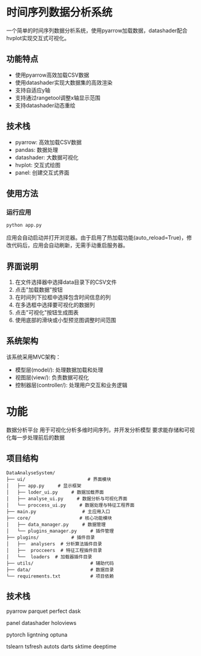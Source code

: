 # 时间序列数据分析系统

一个简单的时间序列数据分析系统，使用pyarrow加载数据，datashader配合hvplot实现交互式可视化。

## 功能特点

- 使用pyarrow高效加载CSV数据
- 使用datashader实现大数据集的高效渲染
- 支持自适应y轴
- 支持通过rangetool调整x轴显示范围
- 支持datashader动态重绘

## 技术栈

- pyarrow: 高效加载CSV数据
- pandas: 数据处理
- datashader: 大数据可视化
- hvplot: 交互式绘图
- panel: 创建交互式界面

## 使用方法

### 运行应用

```bash
python app.py
```

应用会自动启动并打开浏览器。由于启用了热加载功能(auto_reload=True)，修改代码后，应用会自动刷新，无需手动重启服务器。

## 界面说明

1. 在文件选择器中选择data目录下的CSV文件
2. 点击"加载数据"按钮
3. 在时间列下拉框中选择包含时间信息的列
4. 在多选框中选择要可视化的数据列
5. 点击"可视化"按钮生成图表
6. 使用底部的滑块或小型预览图调整时间范围

## 系统架构

该系统采用MVC架构：

- 模型层(model/): 处理数据加载和处理
- 视图层(view/): 负责数据可视化
- 控制器层(controller/): 处理用户交互和业务逻辑

# 功能

数据分析平台
用于可视化分析多维时间序列，并开发分析模型
要求能存储和可视化每一步处理前后的数据

## 项目结构

```
DataAnalyseSystem/
├── ui/                       # 界面模块
│   ├── app.py     # 显示框架
│   ├── loder_ui.py     # 数据加载界面
│   ├── analyse_ui.py     # 数据分析与可视化界面
│   └── proccess_ui.py     # 数据处理与特征工程界面
├── main.py                 # 主应用入口
├── core/                  # 核心功能模块
│   ├── data_manager.py     # 数据管理
│   └── plugins_manager.py     # 插件管理
├── plugins/            # 插件目录
│   ├──  analysers  # 分析算法插件目录
│   ├──  procceers  # 特征工程插件目录
│   └──  loaders  # 加载器插件目录
├── utils/                     # 辅助代码
├── data/                      # 数据目录
└── requirements.txt           # 项目依赖
```

## 技术栈
pyarrow
parquet
perfect
dask

panel
datashader
holoviews

pytorch ligntning
optuna

tslearn
tsfresh
autots
darts
sktime
deeptime

